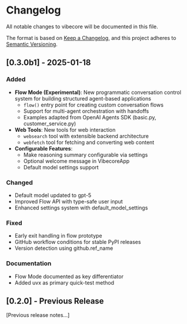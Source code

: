# Changelog

All notable changes to vibecore will be documented in this file.

The format is based on [Keep a Changelog](https://keepachangelog.com/en/1.1.0/),
and this project adheres to [Semantic Versioning](https://semver.org/spec/v2.0.0.html).

## [0.3.0b1] - 2025-01-18

### Added
- **Flow Mode (Experimental)**: New programmatic conversation control system for building structured agent-based applications
  - `flow()` entry point for creating custom conversation flows
  - Support for multi-agent orchestration with handoffs
  - Examples adapted from OpenAI Agents SDK (basic.py, customer_service.py)
- **Web Tools**: New tools for web interaction
  - `websearch` tool with extensible backend architecture
  - `webfetch` tool for fetching and converting web content
- **Configurable Features**:
  - Make reasoning summary configurable via settings
  - Optional welcome message in VibecoreApp
  - Default model settings support

### Changed
- Default model updated to gpt-5
- Improved Flow API with type-safe user input
- Enhanced settings system with default_model_settings

### Fixed
- Early exit handling in flow prototype
- GitHub workflow conditions for stable PyPI releases
- Version detection using github.ref_name

### Documentation
- Flow Mode documented as key differentiator
- Added uvx as primary quick-test method

## [0.2.0] - Previous Release

[Previous release notes...]